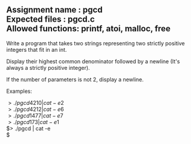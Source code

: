 Assignment name  : pgcd  
Expected files   : pgcd.c  
Allowed functions: printf, atoi, malloc, free  
--------------------------------------------------------------------------------

Write a program that takes two strings representing two strictly positive
integers that fit in an int.

Display their highest common denominator followed by a newline (It's always a
strictly positive integer).

If the number of parameters is not 2, display a newline.

Examples:

$> ./pgcd 42 10 | cat -e  
2$  
$> ./pgcd 42 12 | cat -e  
6$  
$> ./pgcd 14 77 | cat -e  
7$  
$> ./pgcd 17 3 | cat -e  
1$  
$> ./pgcd | cat -e  
$
